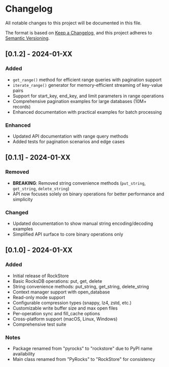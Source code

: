 # Changelog

All notable changes to this project will be documented in this file.

The format is based on [Keep a Changelog](https://keepachangelog.com/en/1.0.0/),
and this project adheres to [Semantic Versioning](https://semver.org/spec/v2.0.0.html).

## [0.1.2] - 2024-01-XX

### Added
- `get_range()` method for efficient range queries with pagination support
- `iterate_range()` generator for memory-efficient streaming of key-value pairs
- Support for start_key, end_key, and limit parameters in range operations
- Comprehensive pagination examples for large databases (10M+ records)
- Enhanced documentation with practical examples for batch processing

### Enhanced
- Updated API documentation with range query methods
- Added tests for pagination scenarios and edge cases

## [0.1.1] - 2024-01-XX

### Removed
- **BREAKING**: Removed string convenience methods (`put_string`, `get_string`, `delete_string`)
- API now focuses solely on binary operations for better performance and simplicity

### Changed
- Updated documentation to show manual string encoding/decoding examples
- Simplified API surface to core binary operations only

## [0.1.0] - 2024-01-XX

### Added
- Initial release of RockStore
- Basic RocksDB operations: put, get, delete
- String convenience methods: put_string, get_string, delete_string
- Context manager support with open_database
- Read-only mode support
- Configurable compression types (snappy, lz4, zstd, etc.)
- Customizable write buffer size and max open files
- Per-operation sync and fill_cache options
- Cross-platform support (macOS, Linux, Windows)
- Comprehensive test suite

### Notes
- Package renamed from "pyrocks" to "rockstore" due to PyPI name availability
- Main class renamed from "PyRocks" to "RockStore" for consistency 